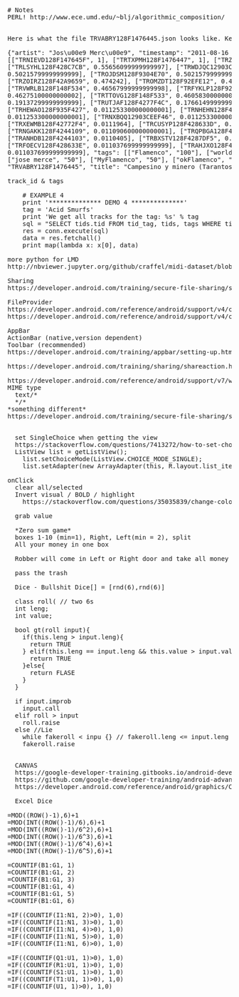 <pre>
# Notes
PERL! http://www.ece.umd.edu/~blj/algorithmic_composition/


Here is what the file TRVABRY128F1476445.json looks like. Keys are artist, title, timestamp, similars and tags.

{"artist": "Jos\u00e9 Merc\u00e9", "timestamp": "2011-08-16 01:34:38.887856", "similars":
[["TRNIEVD128F147645F", 1], ["TRTXPMH128F1476447", 1], ["TRZIWPD12903CDE96C", 0.66243399999999997], ["TRLILVX12903CDE95E", 0.62811899999999998], 
["TRLSYHL128F428C7CB", 0.55656099999999997], ["TRWDJQC12903CB287F", 
0.50215799999999999], ["TROJDSM128F9304E70", 0.50215799999999999], 
["TRZOIRZ128F42A9659", 0.474242], ["TROMZDT128F92EFE12", 0.472804], 
["TRVWRLB128F148F534", 0.46567999999999998], ["TRFYKLP128F92EFE18", 
0.46275100000000002], ["TRTTOVG128F148F533", 0.46058300000000002], ["TRSXYZI128F42A9663", 0.41137699999999999], ["TRRCXTY128F4277F63", 
0.19137299999999999], ["TRUTJAF128F4277F4C", 0.17661499999999999], 
["TRHEWAO128F935F427", 0.011253300000000001], ["TRNHEHN128F4293C4E", 
0.011253300000000001], ["TRNXBQQ12903CEEF46", 0.011253300000000001], 
["TRXEWMB128F42772F4", 0.0111964], ["TRCUSYP128F428633D", 0.0111485], 
["TRNGAKK128F4244109", 0.011090600000000001], ["TRQPBGA128F42772EC", 0.0110475], 
["TRANHDB128F4244103", 0.0110405], ["TRBXSTV128F4287DF5", 0.011037699999999999], 
["TRFOECV128F428633E", 0.011037699999999999], ["TRAHJXO128F424C7A3", 
0.011037699999999999], "tags": [["Flamenco", "100"], ["world", "50"], ["cante flamenco", "50"],
["jose merce", "50"], ["MyFlamenco", "50"], ["okFlamenco", "50"]], "track_id": 
"TRVABRY128F1476445", "title": "Campesino y minero (Tarantos)"}

track_id & tags

    # EXAMPLE 4
    print '************** DEMO 4 **************'
    tag = 'Acid Smurfs'
    print 'We get all tracks for the tag: %s' % tag
    sql = "SELECT tids.tid FROM tid_tag, tids, tags WHERE tids.ROWID=tid_tag.tid AND tid_tag.tag=tags.ROWID AND tags.tag='%s'" % sanitize(tag)
    res = conn.execute(sql)
    data = res.fetchall()
    print map(lambda x: x[0], data)

more python for LMD
http://nbviewer.jupyter.org/github/craffel/midi-dataset/blob/master/Tutorial.ipynb

Sharing
https://developer.android.com/training/secure-file-sharing/setup-sharing.html

FileProvider
https://developer.android.com/reference/android/support/v4/content/FileProvider.html 
https://developer.android.com/reference/android/support/v4/content/FileProvider.html

AppBar
ActionBar (native,version dependent)
Toolbar (recommended)
https://developer.android.com/training/appbar/setting-up.html#java

https://developer.android.com/training/sharing/shareaction.html

https://developer.android.com/reference/android/support/v7/widget/ShareActionProvider.html
MIME type
  text/*
  */*
*something different*
https://developer.android.com/training/secure-file-sharing/setup-sharing.html
  
  
  set SingleChoice when getting the view
  https://stackoverflow.com/questions/7413272/how-to-set-choice-mode-single-for-listview-with-images
  ListView list = getListView();
    list.setChoiceMode(ListView.CHOICE_MODE_SINGLE);
    list.setAdapter(new ArrayAdapter<String>(this, R.layout.list_item,
  
onClick
  clear all/selected
  Invert visual / BOLD / highlight
    https://stackoverflow.com/questions/35035839/change-color-of-one-textview-on-listview-without-change-others
    
  grab value
  
  *Zero sum game*
  boxes 1-10 (min=1), Right, Left(min = 2), split
  All your money in one box
  
  Robber will come in Left or Right door and take all money on that side
  
  pass the trash
  
  Dice - Bullshit Dice[] = [rnd(6),rnd(6)]
  
  class roll( // two 6s
  int leng;
  int value;
  
  bool gt(roll input){
    if(this.leng > input.leng){
      return TRUE
    } elif(this.leng == input.leng && this.value > input.value){
      return TRUE
    }else{
      return FLASE
    }
  }     
  
  if input.improb
    input.call
  elif roll > input
    roll.raise
  else //Lie
    while fakeroll < inpu {} // fakeroll.leng <= input.leng +1
    fakeroll.raise
  
  
  CANVAS
  https://google-developer-training.gitbooks.io/android-developer-advanced-course-practicals/unit-5-advanced-graphics-and-views/lesson-11-canvas/11-1a-p-create-a-simple-canvas/11-1a-p-create-a-simple-canvas.html
  https://github.com/google-developer-training/android-advanced/blob/master/SimpleCanvas/app/src/main/java/com/example/simplecanvas/MainActivity.java
  https://developer.android.com/reference/android/graphics/Canvas.html
  
  Excel Dice
  
=MOD((ROW()-1),6)+1
=MOD(INT((ROW()-1)/6),6)+1
=MOD(INT((ROW()-1)/6^2),6)+1
=MOD(INT((ROW()-1)/6^3),6)+1
=MOD(INT((ROW()-1)/6^4),6)+1
=MOD(INT((ROW()-1)/6^5),6)+1

=COUNTIF(B1:G1, 1)
=COUNTIF(B1:G1, 2)
=COUNTIF(B1:G1, 3)
=COUNTIF(B1:G1, 4)
=COUNTIF(B1:G1, 5)
=COUNTIF(B1:G1, 6)

=IF((COUNTIF(I1:N1, 2)>0), 1,0)
=IF((COUNTIF(I1:N1, 3)>0), 1,0)
=IF((COUNTIF(I1:N1, 4)>0), 1,0)
=IF((COUNTIF(I1:N1, 5)>0), 1,0)
=IF((COUNTIF(I1:N1, 6)>0), 1,0)

=IF((COUNTIF(Q1:U1, 1)>0), 1,0)
=IF((COUNTIF(R1:U1, 1)>0), 1,0)
=IF((COUNTIF(S1:U1, 1)>0), 1,0)
=IF((COUNTIF(T1:U1, 1)>0), 1,0)
=IF((COUNTIF(U1, 1)>0), 1,0)
</pre>
